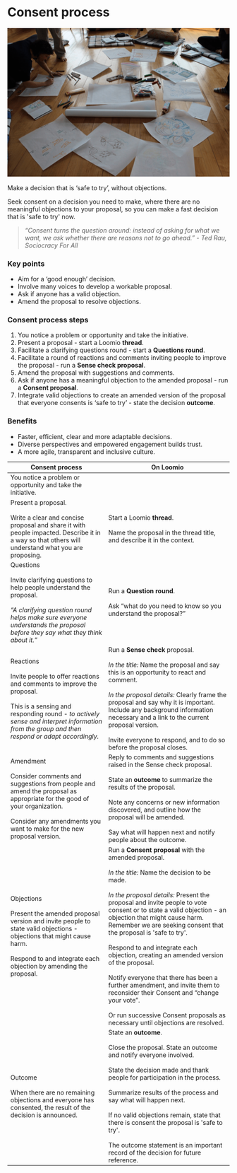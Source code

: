 # Consent process

![](better_collaboration.png)

Make a decision that is ‘safe to try’, without objections.

Seek consent on a decision you need to make, where there are no meaningful objections to your proposal, so you can make a fast decision that is 'safe to try' now.

> *“Consent turns the question around: instead of asking for what we want, we ask whether there are reasons not to go ahead.” - Ted Rau, Sociocracy For All*

### Key points
- Aim for a ‘good enough’ decision.
- Involve many voices to develop a workable proposal.
- Ask if anyone has a valid objection.
- Amend the proposal to resolve objections.

### Consent process steps
1. You notice a problem or opportunity and take the initiative.
2. Present a proposal - start a Loomio **thread**.
3. Facilitate a clarifying questions round - start a **Questions round**.
4. Facilitate a round of reactions and comments inviting people to improve the proposal - run a **Sense check proposal**.
5. Amend the proposal with suggestions and comments.
6. Ask if anyone has a meaningful objection to the amended proposal - run a **Consent proposal**.
7. Integrate valid objections to create an amended version of the proposal that everyone consents is ‘safe to try’ - state the decision **outcome**.

### Benefits
- Faster, efficient, clear and more adaptable decisions.
- Diverse perspectives and empowered engagement builds trust.
- A more agile, transparent and inclusive culture.

| **Consent process** | **On Loomio** |
|---|---|
| You notice a problem or opportunity and take the initiative. |  |
| Present a proposal. <br /><br />Write a clear and concise proposal and share it with people impacted. Describe it in a way so that others will understand what you are proposing. | Start a Loomio **thread**. <br /><br />Name the proposal in the thread title, and describe it in the context. |
| Questions <br /><br />Invite clarifying questions to help people understand the proposal. <br /><br />*“A clarifying question round helps make sure everyone understands the proposal before they say what they think about it.”* | Run a **Question round**. <br /><br />Ask “what do you need to know so you understand the proposal?” |
| Reactions <br /><br />Invite people to offer reactions and comments to improve the proposal. <br /><br />This is a sensing and responding round - *to actively sense and interpret information from the group and then respond or adapt accordingly.* | Run a **Sense check** proposal. <br /><br />*In the title:* Name the proposal and say this is an opportunity to react and comment. <br /><br />*In the proposal details:* Clearly frame the proposal and say why it is important.  Include any background information necessary and a link to the current proposal version.  <br /><br />Invite everyone to respond, and to do so before the proposal closes.  |
| Amendment <br /><br />Consider comments and suggestions from people and amend the proposal as appropriate for the good of your organization. <br /><br />Consider any amendments you want to make for the new proposal version. | Reply to comments and suggestions raised in the Sense check proposal. <br /><br />State an **outcome** to summarize the results of the proposal.  <br /><br />Note any concerns or new information discovered, and outline how the proposal will be amended. <br /><br />Say what will happen next and notify people about the outcome. |
| Objections <br /><br />Present the amended proposal version and invite people to state valid objections - objections that might cause harm. <br /><br />Respond to and integrate each objection by amending the proposal. | Run a **Consent proposal** with the amended proposal. <br /><br />*In the title:* Name the decision to be made. <br /><br />*In the proposal details:* Present the proposal and invite people to vote consent or to state a valid objection - an objection that might cause harm.  Remember we are seeking consent that the proposal is 'safe to try'. <br /><br />Respond to and integrate each objection, creating an amended version of the proposal. <br /><br />Notify everyone that there has been a further amendment, and invite them to reconsider their Consent and “change your vote”. <br /><br />Or run successive Consent proposals as necessary until objections are resolved. |
| Outcome <br /><br />When there are no remaining objections and everyone has consented, the result of the decision is announced. | State an **outcome**. <br /><br />Close the proposal. State an outcome and notify everyone involved. <br /><br />State the decision made and thank people for participation in the process. <br /><br />Summarize results of the process and say what will happen next. <br /><br />If no valid objections remain, state that there is consent the proposal is 'safe to try'. <br /><br />The outcome statement is an important record of the decision for future reference. |


